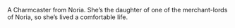 A Charmcaster from Noria. She’s the daughter of one of the merchant-lords of Noria, so she’s lived a comfortable life.

